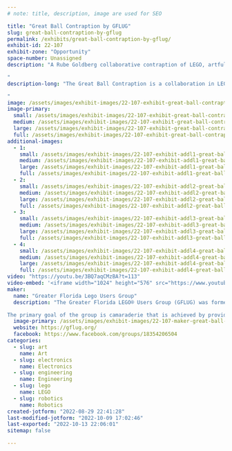 ```yaml
---
# note: title, description, image are used for SEO

title: "Great Ball Contraption by GFLUG"
slug: great-ball-contraption-by-gflug
permalink: /exhibits/great-ball-contraption-by-gflug/
exhibit-id: 22-107
exhibit-zone: "Opportunity"
space-number: Unassigned
description: "A Rube Goldberg collaborative contraption of LEGO, artfully passing balls from module to module.

"
description-long: "The Great Ball Contraption is a collaboration in LEGO fans build modules.  These are combined on-site to form a large Rube Goldberg-style mechanical contraption.  The goal is to pass LEGO soccer balls and basketballs from one module to the next.  

"
image: /assets/images/exhibit-images/22-107-exhibit-great-ball-contraption-by-gflug-screenshot-2022-08-29-222056-large.jpg
image-primary: 
  small: /assets/images/exhibit-images/22-107-exhibit-great-ball-contraption-by-gflug-screenshot-2022-08-29-222056-small.jpg
  medium: /assets/images/exhibit-images/22-107-exhibit-great-ball-contraption-by-gflug-screenshot-2022-08-29-222056-medium.jpg
  large: /assets/images/exhibit-images/22-107-exhibit-great-ball-contraption-by-gflug-screenshot-2022-08-29-222056-large.jpg
  full: /assets/images/exhibit-images/22-107-exhibit-great-ball-contraption-by-gflug-screenshot-2022-08-29-222056-full.jpg
additional-images: 
  - 1:
    small: /assets/images/exhibit-images/22-107-exhibit-addl1-great-ball-contraption-by-gflug-screenshot-2022-08-29-221753-small.jpg
    medium: /assets/images/exhibit-images/22-107-exhibit-addl1-great-ball-contraption-by-gflug-screenshot-2022-08-29-221753-medium.jpg
    large: /assets/images/exhibit-images/22-107-exhibit-addl1-great-ball-contraption-by-gflug-screenshot-2022-08-29-221753-large.jpg
    full: /assets/images/exhibit-images/22-107-exhibit-addl1-great-ball-contraption-by-gflug-screenshot-2022-08-29-221753-full.jpg
  - 2:
    small: /assets/images/exhibit-images/22-107-exhibit-addl2-great-ball-contraption-by-gflug-screenshot-2022-08-29-221844-small.jpg
    medium: /assets/images/exhibit-images/22-107-exhibit-addl2-great-ball-contraption-by-gflug-screenshot-2022-08-29-221844-medium.jpg
    large: /assets/images/exhibit-images/22-107-exhibit-addl2-great-ball-contraption-by-gflug-screenshot-2022-08-29-221844-large.jpg
    full: /assets/images/exhibit-images/22-107-exhibit-addl2-great-ball-contraption-by-gflug-screenshot-2022-08-29-221844-full.jpg
  - 3:
    small: /assets/images/exhibit-images/22-107-exhibit-addl3-great-ball-contraption-by-gflug-screenshot-2022-08-29-222010-small.jpg
    medium: /assets/images/exhibit-images/22-107-exhibit-addl3-great-ball-contraption-by-gflug-screenshot-2022-08-29-222010-medium.jpg
    large: /assets/images/exhibit-images/22-107-exhibit-addl3-great-ball-contraption-by-gflug-screenshot-2022-08-29-222010-large.jpg
    full: /assets/images/exhibit-images/22-107-exhibit-addl3-great-ball-contraption-by-gflug-screenshot-2022-08-29-222010-full.jpg
  - 4:
    small: /assets/images/exhibit-images/22-107-exhibit-addl4-great-ball-contraption-by-gflug-screenshot-2022-08-29-222136-small.jpg
    medium: /assets/images/exhibit-images/22-107-exhibit-addl4-great-ball-contraption-by-gflug-screenshot-2022-08-29-222136-medium.jpg
    large: /assets/images/exhibit-images/22-107-exhibit-addl4-great-ball-contraption-by-gflug-screenshot-2022-08-29-222136-large.jpg
    full: /assets/images/exhibit-images/22-107-exhibit-addl4-great-ball-contraption-by-gflug-screenshot-2022-08-29-222136-full.jpg
video: "https://youtu.be/3BQ7aqCMzBA?t=113"
video-embed: '<iframe width="1024" height="576" src="https://www.youtube.com/embed/3BQ7aqCMzBA?start=113&feature=oembed" frameborder="0" allow="accelerometer; autoplay; clipboard-write; encrypted-media; gyroscope; picture-in-picture" allowfullscreen title="LEGO Great Ball Contraption Rube Goldberg machine - Brickworld Indy 2015"></iframe>'
maker: 
  name: "Greater Florida Lego Users Group"
  description: "The Greater Florida LEGO® Users Group (GFLUG) was formed in summer of 2000 for the sole purpose of giving Adult Fans of LEGO® (AFoL) a way to express their unique hobby. Over the years we have displayed at numerous model railroad shows, art festivals, Disney conventions and sci-fi conventions as a group. 

The primary goal of the group is camaraderie that is achieved by providing members the opportunity to meet other adults who share a common fascination with the LEGO®  hobby through correspondence, meetings, and events. We are a family oriented group with member’s spouses and children helping at select events and enjoying the fruits of our building labor."
  image-primary: /assets/images/exhibit-images/22-107-maker-great-ball-contraption-by-gflug-screenshot-2022-08-29-215858-medium.jpg
  website: https://gflug.org/
  facebook: https://www.facebook.com/groups/18354206504
categories: 
  - slug: art
    name: Art
  - slug: electronics
    name: Electronics
  - slug: engineering
    name: Engineering
  - slug: lego
    name: LEGO
  - slug: robotics
    name: Robotics
created-jotform: "2022-08-29 22:41:28"
last-modified-jotform: "2022-10-09 17:02:46"
last-exported: "2022-10-13 22:06:01"
sitemap: false

---
```

